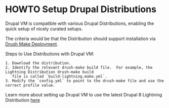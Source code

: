 # HOWTO Setup Drupal Distributions

Drupal VM is compatible with various Drupal Distributions, enabling the quick setup of nicely curated setups.

The criteria would be that the Distribution should support installation via 
[Drush Make Deployment](../deployment/drush-make.md).

Steps to Use Distributions with Drupal VM:

    1. Download the distribution.
    2. Identify the relevant drush-make build file.  For example, the Lightning Distribution drush-make build 
       file is called `build-lightning.make.yml`.
    3. Modify the `config.yml` to point to the drush-make file and use the correct profile value. 

Learn more about setting up Drupal VM to use the latest Drupal 8 Lightning Distribution
[here](../../examples/lightning/README.md)